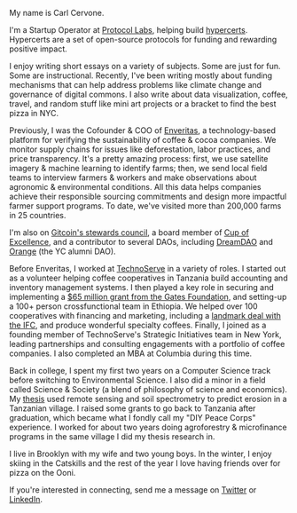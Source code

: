 My name is Carl Cervone.

I'm a Startup Operator at [Protocol Labs](https://protocol.ai), helping build [hypercerts](https://hypercerts.org). Hypercerts are a set of open-source protocols for funding and rewarding positive impact.

I enjoy writing short essays on a variety of subjects. Some are just for fun. Some are instructional. Recently, I've been writing mostly about funding mechanisms that can help address problems like climate change and governance of digital commons. I also write about data visualization, coffee, travel, and random stuff like mini art projects or a bracket to find the best pizza in NYC.

Previously, I was the Cofounder & COO of [Enveritas](https://enveritas.org), a technology-based platform for verifying the sustainability of coffee & cocoa companies. We monitor supply chains for issues like deforestation, labor practices, and price transparency. It's a pretty amazing process: first, we use satellite imagery & machine learning to identify farms; then, we send local field teams to interview farmers & workers and make observations about agronomic & environmental conditions. All this data helps companies achieve their responsible sourcing commitments and design more impactful farmer support programs. To date, we've visited more than 200,000 farms in 25 countries.

I'm also on [Gitcoin's stewards council](https://go.gitcoin.co/blog/introducing-the-community-stewards-program), a board member of [Cup of Excellence](https://cupofexcellence.org/), and a contributor to several DAOs, including [DreamDAO](https://www.dreamdao.xyz/) and [Orange](https://www.orangedao.xyz/) (the YC alumni DAO). 

Before Enveritas, I worked at [TechnoServe](https://www.technoserve.org/) in a variety of roles. I started out as a volunteer helping coffee cooperatives in Tanzania build accounting and inventory management systems. I then played a key role in securing and implementing a [$65 million grant from the Gates Foundation](https://www.technoserve.org/our-work/projects/coffee-initiative/), and setting-up a 100+ person crossfunctional team in Ethiopia. We helped over 100 cooperatives with financing and marketing, including a [landmark deal with the IFC](https://pressroom.ifc.org/all/pages/PressDetail.aspx?ID=22203), and produce wonderful specialty coffees. Finally, I joined as a founding member of TechnoServe's Strategic Initiatives team in New York, leading partnerships and consulting engagements with a portfolio of coffee companies. I also completed an MBA at Columbia during this time.

Back in college, I spent my first two years on a Computer Science track before switching to Environmental Science. I also did a minor in a field called Science & Society (a blend of philosophy of science and economics). My [thesis](https://www.researchgate.net/publication/253841943_Estimating_Soil_Loss_Using_ASTER_and_Diffuse_Reflectance_Spectrometry_a_Case_Study_of_the_Village_of_Kambi_ya_Simba_in_Northern_Tanzania's_Rift_Valley_Highlands) used remote sensing and soil spectrometry to predict erosion in a Tanzanian village. I raised some grants to go back to Tanzania after graduation, which became what I fondly call my "DIY Peace Corps" experience. I worked for about two years doing agroforestry & microfinance programs in the same village I did my thesis research in. 

I live in Brooklyn with my wife and two young boys. In the winter, I enjoy skiing in the Catskills and the rest of the year I love having friends over for pizza on the Ooni.

If you're interested in connecting, send me a message on [Twitter](https://twitter.com/carl_cervone) or [LinkedIn](https://www.linkedin.com/in/carlcervone/).